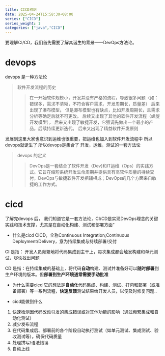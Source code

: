 ```yaml
---
title: CICD初识
date: 2025-04-24T15:58:30+08:00   
series: ["CICD"]
series_weight: 1
categories: ["java","CICD"]
---
```


要理解CI/CD，我们首先需要了解其诞生的背景——DevOps方法论。

# devops
devops 是一种方法论
>软件开发流程的历史
>>在一开始软件规模小，开发并没有严格的流程，导致很多问题（如：错误多，需求不清晰，不符合客户需求，开发周期长，质量差）
>>后来出现了瀑布模型， 但是瀑布模型也有缺点，比如开发周期长，且需求分析等确定后就不可更改。
>>后续又出现了其他的软件开发流程（螺旋开发模型）， 后来又出现了敏捷开发，它强调先做出一个最小的产品，后续持续更新迭代。 
>>后来又出现了精益软件开发原则

发展到这里大家也意识到运维也很重要，把运维也加入到软件开发流程中 所以devops就诞生了
所以devops是集合了 开发，运维，测试的一套方法论

>devops 的定义
>>DevOps是一套结合了软件开发（Dev)和IT运维（Ops）的实践方式。它旨在缩短系统开发生命周期并提供具有高软件质量的持续交付。DevOps与敏捷软件开发相辅相成；DevOps的几个方面来自敏捷的工作方式。

# cicd

了解完devops 后， 我们知道它是一套方法论，CI/CD是实现DevOps理念的关键实践和技术支撑，尤其是在自动化构建、测试和部署方面”

- 什么是cicd
CICD，全称Continuous Integration;Continuous Deployment/Delivery，意为持续集成与持续部署/交付

CI 是指： 开发人员频繁地将代码集成到主干上，每次集成都会触发构建和单元测试，尽快找出问题

CD 是指：在持续集成的基础上，将代码**自动**构建、测试并准备好可以**随时部署**到生产环境的版本。但**部署到生产环境通常需要手动批准**

- 为什么需要cicd
它的想法是**自动化**代码集成、构建、测试、打包和部署（或准备部署）等一系列流程，**快速反馈**测试结果给开发人员，以便及时修复问题..

- cicd能做到什么
1. 快速检测因代码改动引发的集成错误或对其他功能的影响（通过频繁集成和自动化测试）
2. 减少发布流程
3. 在代码集成后、部署前的各个阶段自动执行测试（如单元测试、集成测试、验收测试等），确保代码质量
4. 处理拼写/语法错误
5. 自动上线







